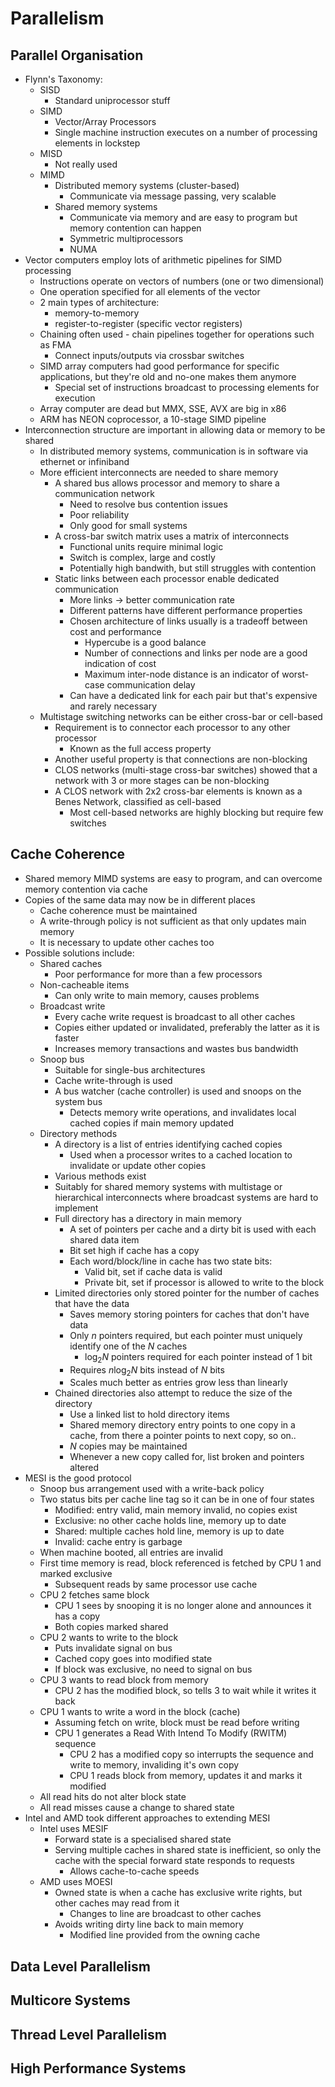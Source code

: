 # Parallelism

## Parallel Organisation

- Flynn's Taxonomy:
  - SISD
    - Standard uniprocessor stuff
  - SIMD
    - Vector/Array Processors
    - Single machine instruction executes on a number of processing elements in lockstep
  - MISD
    - Not really used
  - MIMD
    - Distributed memory systems (cluster-based)
      - Communicate via message passing, very scalable
    - Shared memory systems
      - Communicate via memory and are easy to program but memory contention can happen
      - Symmetric multiprocessors
      - NUMA
- Vector computers employ lots of arithmetic pipelines for SIMD processing
  - Instructions operate on vectors of numbers (one or two dimensional)
  - One operation specified for all elements of the vector
  - 2 main types of architecture:
    - memory-to-memory
    - register-to-register (specific vector registers)
  - Chaining often used - chain pipelines together for operations such as FMA
    - Connect inputs/outputs via crossbar switches
  - SIMD array computers had good performance for specific applications, but they're old and no-one makes them anymore
    - Special set of instructions broadcast to processing elements for execution
  - Array computer are dead but MMX, SSE, AVX are big in x86
  - ARM has NEON coprocessor, a 10-stage SIMD pipeline
- Interconnection structure are important in allowing data or memory to be shared
  - In distributed memory systems, communication is in software via ethernet or infiniband
  - More efficient interconnects are needed to share memory
    - A shared bus allows processor and memory to share a communication network
      - Need to resolve bus contention issues
      - Poor reliability
      - Only good for small systems
    - A cross-bar switch matrix uses a matrix of interconnects
      - Functional units require minimal logic
      - Switch is complex, large and costly
      - Potentially high bandwith, but still struggles with contention
    - Static links between each processor enable dedicated communication
      - More links -> better communication rate
      - Different patterns have different performance properties
      - Chosen architecture of links usually is a tradeoff between cost and performance
        - Hypercube is a good balance
        - Number of connections and links per node are a good indication of cost
        - Maximum inter-node distance is an indicator of worst-case communication delay
      - Can have a dedicated link for each pair but that's expensive and rarely necessary
  - Multistage switching networks can be either cross-bar or cell-based
    - Requirement is to connector each processor to any other processor
      - Known as the full access property
    - Another useful property is that connections are non-blocking
    - CLOS networks (multi-stage cross-bar switches) showed that a network with 3 or more stages can be non-blocking
    - A CLOS network with 2x2 cross-bar elements is known as a Benes Network, classified as cell-based
      - Most cell-based networks are highly blocking but require few switches

## Cache Coherence

- Shared memory MIMD systems are easy to program, and can overcome memory contention via cache
- Copies of the same data may now be in different places
  - Cache coherence must be maintained
  - A write-through policy is not sufficient as that only updates main memory
  - It is necessary to update other caches too
- Possible solutions include:
  - Shared caches
    - Poor performance for more than a few processors
  - Non-cacheable items
    - Can only write to main memory, causes problems
  - Broadcast write
    - Every cache write request is broadcast to all other caches
    - Copies either updated or invalidated, preferably the latter as it is faster
    - Increases memory transactions and wastes bus bandwidth
  - Snoop bus
    - Suitable for single-bus architectures
    - Cache write-through is used
    - A bus watcher (cache controller) is used and snoops on the system bus
      - Detects memory write operations, and invalidates local cached copies if main memory updated
  - Directory methods
    - A directory is a list of entries identifying cached copies
      - Used when a processor writes to a cached location to invalidate or update other copies
    - Various methods exist
    - Suitably for shared memory systems with multistage or hierarchical interconnects where broadcast systems are hard to implement
    - Full directory has a directory in main memory
      - A set of pointers per cache and a dirty bit is used with each shared data item
      - Bit set high if cache has a copy
      - Each word/block/line in cache has two state bits:
        - Valid bit, set if cache data is valid
        - Private bit, set if processor is allowed to write to the block
    - Limited directories only stored pointer for the number of caches that have the data
      - Saves memory storing pointers for caches that don't have data
      - Only $n$ pointers required, but each pointer must uniquely identify one of the $N$ caches
        - $\log_2 N$ pointers required for each pointer instead of 1 bit
      - Requires $n \log_2 N$ bits instead of $N$ bits
      - Scales much better as entries grow less than linearly
    - Chained directories also attempt to reduce the size of the directory
      - Use a linked list to hold directory items
      - Shared memory directory entry points to one copy in a cache, from there a pointer points to next copy, so on..
      - $N$ copies may be maintained
      - Whenever a new copy called for, list broken and pointers altered
- MESI is the good protocol
  - Snoop bus arrangement used with a write-back policy
  - Two status bits per cache line tag so it can be in one of four states
    - Modified: entry valid, main memory invalid, no copies exist
    - Exclusive: no other cache holds line, memory up to date
    - Shared: multiple caches hold line, memory is up to date
    - Invalid: cache entry is garbage
  - When machine booted, all entries are invalid
  - First time memory is read, block referenced is fetched by CPU 1 and marked exclusive
    - Subsequent reads by same processor use cache
  - CPU 2 fetches same block
    - CPU 1 sees by snooping it is no longer alone and announces it has a copy
    - Both copies marked shared
  - CPU 2 wants to write to the block
    - Puts invalidate signal on bus
    - Cached copy goes into modified state
    - If block was exclusive, no need to signal on bus
  - CPU 3 wants to read block from memory
    - CPU 2 has the modified block, so tells 3 to wait while it writes it back
  - CPU 1 wants to write a word in the block (cache)
    - Assuming fetch on write, block must be read before writing
    - CPU 1 generates a Read With Intend To Modify (RWITM) sequence
      - CPU 2 has a modified copy so interrupts the sequence and write to memory, invaliding it's own copy
      - CPU 1 reads block from memory, updates it and marks it modified
  - All read hits do not alter block state
  - All read misses cause a change to shared state
- Intel and AMD took different approaches to extending MESI
  - Intel uses MESIF
    - Forward state is a specialised shared state
    - Serving multiple caches in shared state is inefficient, so only the cache with the special forward state responds to requests
      - Allows cache-to-cache speeds
  - AMD uses MOESI
    - Owned state is when a cache has exclusive write rights, but other caches may read from it
      - Changes to line are broadcast to other caches
    - Avoids writing dirty line back to main memory
      - Modified line provided from the owning cache

## Data Level Parallelism

## Multicore Systems

## Thread Level Parallelism

## High Performance Systems
